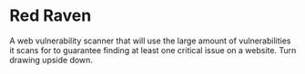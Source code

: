 # Red Raven

A web vulnerability scanner that will use the large amount of vulnerabilities it scans for to guarantee finding at least one critical issue on a website. Turn drawing upside down.
